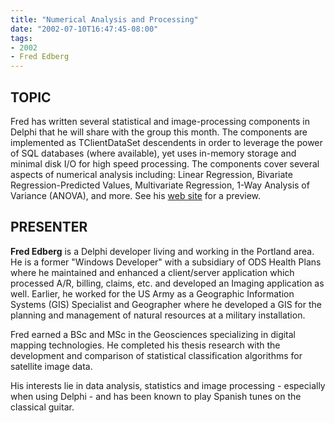```yaml
---
title: "Numerical Analysis and Processing"
date: "2002-07-10T16:47:45-08:00"
tags:
- 2002
- Fred Edberg
---
```

## TOPIC ##

Fred has written several statistical and image-processing components in Delphi that he will share with the group this month.  The components are implemented as TClientDataSet descendents in order to leverage the power of SQL databases (where available), yet uses in-memory storage and minimal disk I/O for high speed processing.  The components cover several aspects of numerical analysis including: Linear Regression, Bivariate Regression-Predicted Values, Multivariate Regression, 1-Way Analysis of Variance (ANOVA), and more.  See his [web site](http://www.ipns.com/fedberg/index.htm) for a preview.

## PRESENTER ##

**Fred Edberg** is a Delphi developer living and working in the Portland area. He is a former "Windows Developer" with a subsidiary of ODS Health Plans where he maintained and enhanced a client/server application which processed A/R, billing, claims, etc. and developed an Imaging application as well. Earlier, he worked for the US Army as a Geographic Information Systems (GIS) Specialist and Geographer where he developed a GIS for the planning and management of natural resources at a military installation.

Fred earned a BSc and MSc in the Geosciences specializing in digital mapping technologies. He completed his thesis research with the development and comparison of statistical classification algorithms for satellite image data.

His interests lie in data analysis, statistics and image processing - especially when using Delphi - and has been known to play Spanish tunes on the classical guitar.
